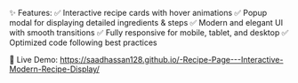 ✨ Features:
✅ Interactive recipe cards with hover animations
✅ Popup modal for displaying detailed ingredients & steps
✅ Modern and elegant UI with smooth transitions
✅ Fully responsive for mobile, tablet, and desktop
✅ Optimized code following best practices

🔗 Live Demo:
https://saadhassan128.github.io/-Recipe-Page---Interactive-Modern-Recipe-Display/
